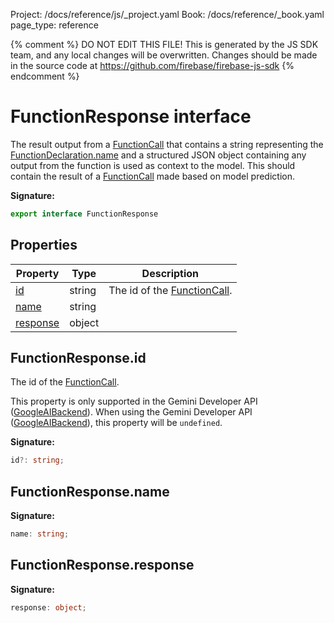 Project: /docs/reference/js/_project.yaml
Book: /docs/reference/_book.yaml
page_type: reference

{% comment %}
DO NOT EDIT THIS FILE!
This is generated by the JS SDK team, and any local changes will be
overwritten. Changes should be made in the source code at
https://github.com/firebase/firebase-js-sdk
{% endcomment %}

# FunctionResponse interface
The result output from a [FunctionCall](./ai.functioncall.md#functioncall_interface) that contains a string representing the [FunctionDeclaration.name](./ai.functiondeclaration.md#functiondeclarationname) and a structured JSON object containing any output from the function is used as context to the model. This should contain the result of a [FunctionCall](./ai.functioncall.md#functioncall_interface) made based on model prediction.

<b>Signature:</b>

```typescript
export interface FunctionResponse 
```

## Properties

|  Property | Type | Description |
|  --- | --- | --- |
|  [id](./ai.functionresponse.md#functionresponseid) | string | The id of the [FunctionCall](./ai.functioncall.md#functioncall_interface)<!-- -->. |
|  [name](./ai.functionresponse.md#functionresponsename) | string |  |
|  [response](./ai.functionresponse.md#functionresponseresponse) | object |  |

## FunctionResponse.id

The id of the [FunctionCall](./ai.functioncall.md#functioncall_interface)<!-- -->.

This property is only supported in the Gemini Developer API ([GoogleAIBackend](./ai.googleaibackend.md#googleaibackend_class)<!-- -->). When using the Gemini Developer API ([GoogleAIBackend](./ai.googleaibackend.md#googleaibackend_class)<!-- -->), this property will be `undefined`<!-- -->.

<b>Signature:</b>

```typescript
id?: string;
```

## FunctionResponse.name

<b>Signature:</b>

```typescript
name: string;
```

## FunctionResponse.response

<b>Signature:</b>

```typescript
response: object;
```
